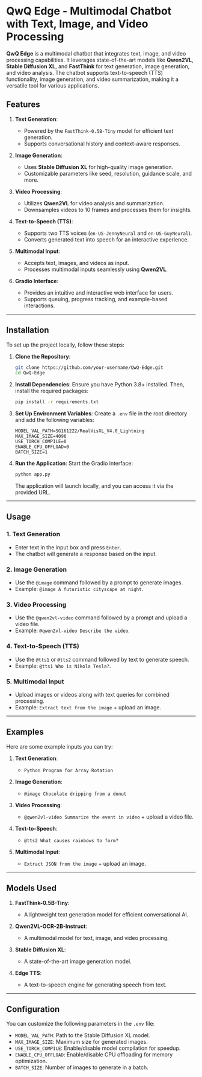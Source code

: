 # QwQ Edge - Multimodal Chatbot with Text, Image, and Video Processing

**QwQ Edge** is a multimodal chatbot that integrates text, image, and video processing capabilities. It leverages state-of-the-art models like **Qwen2VL**, **Stable Diffusion XL**, and **FastThink** for text generation, image generation, and video analysis. The chatbot supports text-to-speech (TTS) functionality, image generation, and video summarization, making it a versatile tool for various applications.

## Features

1. **Text Generation**:
   - Powered by the `FastThink-0.5B-Tiny` model for efficient text generation.
   - Supports conversational history and context-aware responses.

2. **Image Generation**:
   - Uses **Stable Diffusion XL** for high-quality image generation.
   - Customizable parameters like seed, resolution, guidance scale, and more.

3. **Video Processing**:
   - Utilizes **Qwen2VL** for video analysis and summarization.
   - Downsamples videos to 10 frames and processes them for insights.

4. **Text-to-Speech (TTS)**:
   - Supports two TTS voices (`en-US-JennyNeural` and `en-US-GuyNeural`).
   - Converts generated text into speech for an interactive experience.

5. **Multimodal Input**:
   - Accepts text, images, and videos as input.
   - Processes multimodal inputs seamlessly using **Qwen2VL**.

6. **Gradio Interface**:
   - Provides an intuitive and interactive web interface for users.
   - Supports queuing, progress tracking, and example-based interactions.

---

## Installation

To set up the project locally, follow these steps:

1. **Clone the Repository**:
   ```bash
   git clone https://github.com/your-username/QwQ-Edge.git
   cd QwQ-Edge
   ```

2. **Install Dependencies**:
   Ensure you have Python 3.8+ installed. Then, install the required packages:
   ```bash
   pip install -r requirements.txt
   ```

3. **Set Up Environment Variables**:
   Create a `.env` file in the root directory and add the following variables:
   ```plaintext
   MODEL_VAL_PATH=SG161222/RealVisXL_V4.0_Lightning
   MAX_IMAGE_SIZE=4096
   USE_TORCH_COMPILE=0
   ENABLE_CPU_OFFLOAD=0
   BATCH_SIZE=1
   ```

4. **Run the Application**:
   Start the Gradio interface:
   ```bash
   python app.py
   ```
   The application will launch locally, and you can access it via the provided URL.

---

## Usage

### 1. **Text Generation**
   - Enter text in the input box and press `Enter`.
   - The chatbot will generate a response based on the input.

### 2. **Image Generation**
   - Use the `@image` command followed by a prompt to generate images.
   - Example: `@image A futuristic cityscape at night`.

### 3. **Video Processing**
   - Use the `@qwen2vl-video` command followed by a prompt and upload a video file.
   - Example: `@qwen2vl-video Describe the video`.

### 4. **Text-to-Speech (TTS)**
   - Use the `@tts1` or `@tts2` command followed by text to generate speech.
   - Example: `@tts1 Who is Nikola Tesla?`.

### 5. **Multimodal Input**
   - Upload images or videos along with text queries for combined processing.
   - Example: `Extract text from the image` + upload an image.

---

## Examples

Here are some example inputs you can try:

1. **Text Generation**:
   - `Python Program for Array Rotation`

2. **Image Generation**:
   - `@image Chocolate dripping from a donut`

3. **Video Processing**:
   - `@qwen2vl-video Summarize the event in video` + upload a video file.

4. **Text-to-Speech**:
   - `@tts2 What causes rainbows to form?`

5. **Multimodal Input**:
   - `Extract JSON from the image` + upload an image.

---

## Models Used

1. **FastThink-0.5B-Tiny**:
   - A lightweight text generation model for efficient conversational AI.

2. **Qwen2VL-OCR-2B-Instruct**:
   - A multimodal model for text, image, and video processing.

3. **Stable Diffusion XL**:
   - A state-of-the-art image generation model.

4. **Edge TTS**:
   - A text-to-speech engine for generating speech from text.

---

## Configuration

You can customize the following parameters in the `.env` file:

- `MODEL_VAL_PATH`: Path to the Stable Diffusion XL model.
- `MAX_IMAGE_SIZE`: Maximum size for generated images.
- `USE_TORCH_COMPILE`: Enable/disable model compilation for speedup.
- `ENABLE_CPU_OFFLOAD`: Enable/disable CPU offloading for memory optimization.
- `BATCH_SIZE`: Number of images to generate in a batch.
